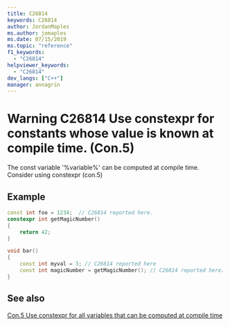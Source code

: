 ```yaml
---
title: C26814
keywords: C26814
author: JordanMaples
ms.author: jomaples
ms.date: 07/15/2019
ms.topic: "reference"
f1_keywords:
  - "C26814"
helpviewer_keywords:
  - "C26814"
dev_langs: ["C++"]
manager: annagrin
---
```


# Warning C26814 Use constexpr for constants whose value is known at compile time. (Con.5)
The const variable '%variable%' can be computed at compile time. Consider using constexpr (con.5)

## Example
```cpp
const int foo = 1234;  // C26814 reported here.
constexpr int getMagicNumber()
{
    return 42;
}

void bar()
{
    const int myval = 3; // C26814 reported here
    const int magicNumber = getMagicNumber(); // C26814 reported here.
}
```

## See also
[Con.5 Use constexpr for all variables that can be computed at compile time](https://github.com/isocpp/CppCoreGuidelines/blob/master/CppCoreGuidelines.md#Rconst-constexpr)
